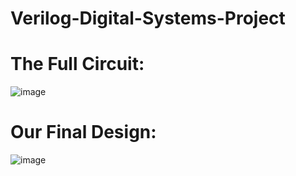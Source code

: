 # Verilog-Digital-Systems-Project

# The Full Circuit:

![image](https://user-images.githubusercontent.com/130397610/232307928-5c841c57-e4ce-477b-9161-1341a9f04403.png)


# Our Final Design:

![image](https://user-images.githubusercontent.com/130397610/232308031-aa72bb84-3d02-4e9b-84d5-28c974817fd1.png)

 
